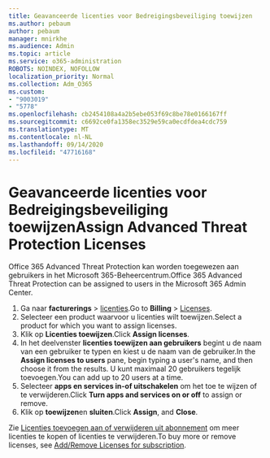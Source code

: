 ```yaml
---
title: Geavanceerde licenties voor Bedreigingsbeveiliging toewijzen
ms.author: pebaum
author: pebaum
manager: mnirkhe
ms.audience: Admin
ms.topic: article
ms.service: o365-administration
ROBOTS: NOINDEX, NOFOLLOW
localization_priority: Normal
ms.collection: Adm_O365
ms.custom:
- "9003019"
- "5778"
ms.openlocfilehash: cb2454108a4a2b5ebe053f69c8be78e0166167ff
ms.sourcegitcommit: c6692ce0fa1358ec3529e59ca0ecdfdea4cdc759
ms.translationtype: MT
ms.contentlocale: nl-NL
ms.lasthandoff: 09/14/2020
ms.locfileid: "47716168"
---
```

# <a name="assign-advanced-threat-protection-licenses"></a><span data-ttu-id="73967-102">Geavanceerde licenties voor Bedreigingsbeveiliging toewijzen</span><span class="sxs-lookup"><span data-stu-id="73967-102">Assign Advanced Threat Protection Licenses</span></span>

<span data-ttu-id="73967-103">Office 365 Advanced Threat Protection kan worden toegewezen aan gebruikers in het Microsoft 365-Beheercentrum.</span><span class="sxs-lookup"><span data-stu-id="73967-103">Office 365 Advanced Threat Protection can be assigned to users in the Microsoft 365 Admin Center.</span></span>

1. <span data-ttu-id="73967-104">Ga naar **facturerings**  >  [licenties](https://go.microsoft.com/fwlink/p/?linkid=842264).</span><span class="sxs-lookup"><span data-stu-id="73967-104">Go to **Billing** > [Licenses](https://go.microsoft.com/fwlink/p/?linkid=842264).</span></span>
2. <span data-ttu-id="73967-105">Selecteer een product waarvoor u licenties wilt toewijzen.</span><span class="sxs-lookup"><span data-stu-id="73967-105">Select a product for which you want to assign licenses.</span></span>
3. <span data-ttu-id="73967-106">Klik op **Licenties toewijzen**.</span><span class="sxs-lookup"><span data-stu-id="73967-106">Click **Assign licenses**.</span></span>
4. <span data-ttu-id="73967-107">In het deelvenster **licenties toewijzen aan gebruikers**  begint u de naam van een gebruiker te typen en kiest u de naam van de gebruiker.</span><span class="sxs-lookup"><span data-stu-id="73967-107">In the **Assign licenses to users**  pane, begin typing a user's name, and then choose it from the results.</span></span> <span data-ttu-id="73967-108">U kunt maximaal 20 gebruikers tegelijk toevoegen.</span><span class="sxs-lookup"><span data-stu-id="73967-108">You can add up to 20 users at a time.</span></span>
5. <span data-ttu-id="73967-109">Selecteer **apps en services in-of uitschakelen**  om het toe te wijzen of te verwijderen.</span><span class="sxs-lookup"><span data-stu-id="73967-109">Click **Turn apps and services on or off**  to assign or remove.</span></span>
6. <span data-ttu-id="73967-110">Klik op **toewijzen**en  **sluiten**.</span><span class="sxs-lookup"><span data-stu-id="73967-110">Click **Assign**, and  **Close**.</span></span>

<span data-ttu-id="73967-111">Zie [Licenties toevoegen aan of verwijderen uit abonnement](https://docs.microsoft.com/microsoft-365/commerce/licenses/buy-licenses?view=o365-worldwide#add-or-remove-licenses-for-your-business-subscription) om meer licenties te kopen of licenties te verwijderen.</span><span class="sxs-lookup"><span data-stu-id="73967-111">To buy more or remove licenses, see [Add/Remove Licenses for subscription](https://docs.microsoft.com/microsoft-365/commerce/licenses/buy-licenses?view=o365-worldwide#add-or-remove-licenses-for-your-business-subscription).</span></span>